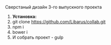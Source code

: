<p>Сверстаный дизайн 3-го выпускного проекта</p>

<ol>
    <li><strong>Установка:</strong></li>
    <li>git clone <a href="https://github.com/Libarus/collab.git">https://github.com/Libarus/collab.git</a></li>
    <li>npm i</li>
    <li>bower i</li>
    <li>И собрать проект - gulp</li>
</ol>